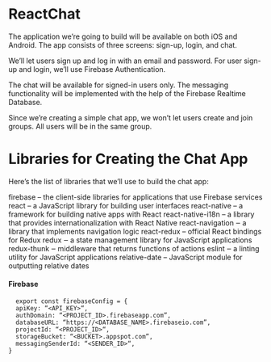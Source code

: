 # ReactChat

The application we’re going to build will be available on both iOS and Android. The app consists of three screens: sign-up, login, and chat.

We’ll let users sign up and log in with an email and password. For user sign-up and login, we’ll use Firebase Authentication.

The chat will be available for signed-in users only. The messaging functionality will be implemented with the help of the Firebase Realtime Database.

Since we’re creating a simple chat app, we won’t let users create and join groups. All users will be in the same group.


# Libraries for Creating the Chat App

Here’s the list of libraries that we’ll use to build the chat app:

firebase – the client-side libraries for applications that use Firebase services <break/>
react – a JavaScript library for building user interfaces
react-native – a framework for building native apps with React
react-native-i18n – a library that provides internationalization with React Native
react-navigation ‒ a library that implements navigation logic
react-redux – official React bindings for Redux
redux ‒ a state management library for JavaScript applications
redux-thunk ‒ middleware that returns functions of actions
eslint ‒ a linting utility for JavaScript applications
relative-date – JavaScript module for outputting relative dates

#### Firebase
```
  export const firebaseConfig = {
  apiKey: “<API_KEY>“,
  authDomain: “<PROJECT_ID>.firebaseapp.com”,
  databaseURL: “https://<DATABASE_NAME>.firebaseio.com”,
  projectId: “<PROJECT_ID>“,
  storageBucket: “<BUCKET>.appspot.com”,
  messagingSenderId: “<SENDER_ID>“,
}
```
